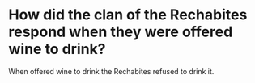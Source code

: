 # How did the clan of the Rechabites respond when they were offered wine to drink?

When offered wine to drink the Rechabites refused to drink it.
